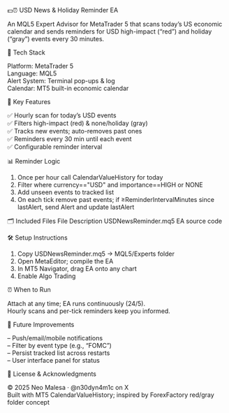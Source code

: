 💵⏰ USD News & Holiday Reminder EA

An MQL5 Expert Advisor for MetaTrader 5 that scans today’s US economic calendar and sends reminders for USD high-impact (“red”) and holiday (“gray”) events every 30 minutes.

🧰 Tech Stack

Platform:     MetaTrader 5  
Language:     MQL5  
Alert System: Terminal pop-ups & log  
Calendar:     MT5 built-in economic calendar  

🚀 Key Features

✅ Hourly scan for today’s USD events  
✅ Filters high-impact (red) & none/holiday (gray)  
✅ Tracks new events; auto-removes past ones  
✅ Reminders every 30 min until each event  
✅ Configurable reminder interval  

📊 Reminder Logic

1. Once per hour call CalendarValueHistory for today  
2. Filter where currency=="USD" and importance==HIGH or NONE  
3. Add unseen events to tracked list  
4. On each tick remove past events; if ≥ReminderIntervalMinutes since lastAlert, send Alert and update lastAlert  

🗂 Included Files
File	Description
USDNewsReminder.mq5	EA source code

🛠️ Setup Instructions

1. Copy USDNewsReminder.mq5 → MQL5/Experts folder  
2. Open MetaEditor; compile the EA  
3. In MT5 Navigator, drag EA onto any chart  
4. Enable Algo Trading  

⏰ When to Run

Attach at any time; EA runs continuously (24/5).  
Hourly scans and per-tick reminders keep you informed.  

🎯 Future Improvements

– Push/email/mobile notifications  
– Filter by event type (e.g., “FOMC”)  
– Persist tracked list across restarts  
– User interface panel for status  

📝 License & Acknowledgments

© 2025 Neo Malesa · @n30dyn4m1c on X  
Built with MT5 CalendarValueHistory; inspired by ForexFactory red/gray folder concept  
